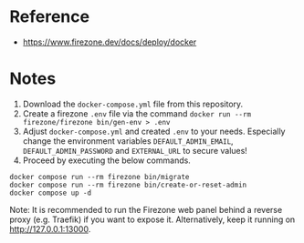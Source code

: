 # Reference

- https://www.firezone.dev/docs/deploy/docker

# Notes

1. Download the `docker-compose.yml` file from this repository.
2. Create a firezone `.env` file via the command `docker run --rm firezone/firezone bin/gen-env > .env`
3. Adjust `docker-compose.yml` and created `.env` to your needs. Especially change the environment variables `DEFAULT_ADMIN_EMAIL`, `DEFAULT_ADMIN_PASSWORD` and `EXTERNAL_URL` to secure values!
4. Proceed by executing the below commands.

````
docker compose run --rm firezone bin/migrate
docker compose run --rm firezone bin/create-or-reset-admin
docker compose up -d
````

Note: It is recommended to run the Firezone web panel behind a reverse proxy (e.g. Traefik) if you want to expose it. Alternatively, keep it running on http://127.0.0.1:13000.
